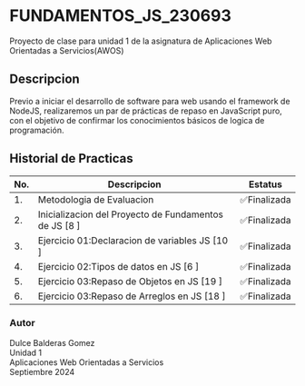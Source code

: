 # FUNDAMENTOS_JS_230693
Proyecto de clase para unidad 1 de la asignatura de Aplicaciones Web Orientadas a Servicios(AWOS)

## Descripcion

Previo a iniciar el desarrollo de software para web usando el framework de NodeJS, realizaremos un par de prácticas de repaso en JavaScript puro, con el objetivo de confirmar los conocimientos básicos de logica de programación.

## Historial de Practicas 
| No.|Descripcion|Estatus|
|-- |--|--|
|1.|Metodologia de Evaluacion| ✅Finalizada|
|2.|Inicializacion del Proyecto de Fundamentos de JS [8 ]| ✅Finalizada|
|3.|Ejercicio 01:Declaracion de variables JS [10 ]|✅Finalizada|
|4.|Ejercicio 02:Tipos de datos en JS [6 ]|✅Finalizada|
|5.|Ejercicio 03:Repaso de Objetos en JS [19 ]|✅Finalizada|
|6.|Ejercicio 03:Repaso de Arreglos en JS [18 ]|✅Finalizada|

### Autor
Dulce Balderas Gomez <br>
Unidad 1 <br>
Aplicaciones Web Orientadas a Servicios <br>
Septiembre 2024
